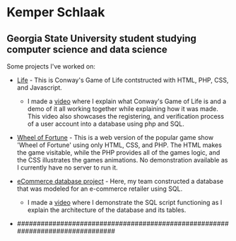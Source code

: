 # Kemper Schlaak
## Georgia State University student studying computer science and data science

Some projects I've worked on:



- [Life](life/life.html) - This is Conway's Game of Life contstructed with HTML, PHP, CSS, and Javascript. 

  - I made a [video](https://www.youtube.com/watch?v=6erkLc7cwDs&t=16s) where I explain what Conway's Game of Life is and a demo of it all working together while explaining how it was made. This video also showcases the registering, and verification process of a user account into a database using php and SQL. 

- [Wheel of Fortune](https://github.com/kschlaak1/kschlaak1.github.io/tree/master/wheel_of_fortune) - This is a web version of the popular game show 'Wheel of Fortune' using only HTML, CSS, and PHP. The HTML makes the game visitable, while the PHP provides all of the games logic, and the CSS illustrates the games animations. No demonstration available as I currently have no server to run it.

- [eCommerce database project](https://github.com/kschlaak1/kschlaak1.github.io/tree/master/eCommerceDB) - Here, my team constructed a database that was modeled for an e-commerce retailer using SQL.

  - I made a [video](https://youtu.be/qb9ZS0wzS9k) where I demonstrate the SQL script functioning as I explain the architecture of the database and its tables.

- ###############################################################################
